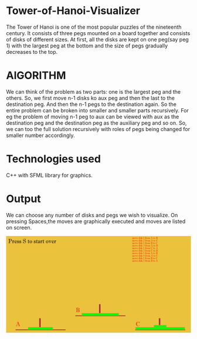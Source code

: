 #  Tower-of-Hanoi-Visualizer

The Tower of Hanoi is one of the most popular puzzles of the nineteenth century. 
It consists of three pegs mounted on a board together and consists of disks of different sizes. 
At first, all the disks are kept on one peg(say peg 1) with the largest peg at the bottom and the size of pegs gradually decreases to the top.

#  AlGORITHM
We can think of the problem as two parts: one is the largest peg and the others. 
So, we first move n-1 disks ko aux peg and then the last to the destination peg.
And then the n-1 pegs to the destination again. So the entire problem can be broken into smaller and smaller parts recursively.
For eg the problem of moving n-1 peg to aux can be viewed with aux as the destination peg and the destination peg as the auxiliary peg and so on. 
So, we can too the full solution recursively with roles of pegs being changed for smaller number accordingly.

#  Technologies used
C++ with SFML library for graphics.

# Output
We can choose any number of disks and pegs we wish to visualize.
On pressing Spaces,the moves are graphically executed and moves are listed on screen.


![img](img.png)
